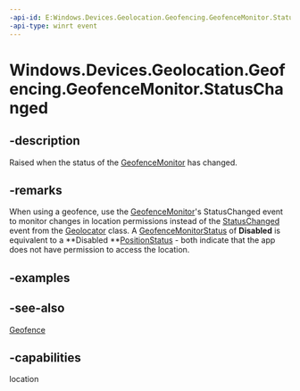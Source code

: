 ```yaml
---
-api-id: E:Windows.Devices.Geolocation.Geofencing.GeofenceMonitor.StatusChanged
-api-type: winrt event
---
```


<!-- Event syntax
public event Windows.Foundation.TypedEventHandler StatusChanged<Windows.Devices.Geolocation.Geofencing.GeofenceMonitor,  object>
-->

# Windows.Devices.Geolocation.Geofencing.GeofenceMonitor.StatusChanged

## -description
Raised when the status of the [GeofenceMonitor](geofencemonitor.md) has changed.

## -remarks
When using a geofence, use the [GeofenceMonitor](geofencemonitor.md)'s StatusChanged event to monitor changes in location permissions instead of the [StatusChanged](../windows.devices.geolocation/geolocator_statuschanged.md) event from the [Geolocator](../windows.devices.geolocation/geolocator.md) class. A [GeofenceMonitorStatus](geofencemonitorstatus.md) of **Disabled** is equivalent to a **Disabled **[PositionStatus](../windows.devices.geolocation/positionstatus.md) - both indicate that the app does not have permission to access the location.

## -examples

## -see-also
[Geofence](geofence.md)
## -capabilities
location

